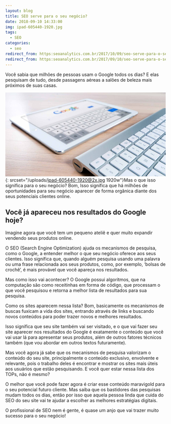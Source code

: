 ```yaml
---
layout: blog
title: SEO serve para o seu negócio?
date: 2018-09-10 14:33:00
img: ipad-605440-1920.jpg
tags:
  - SEO
categories:
  - seo
redirect_from: https:seoanalytics.com.br/2017/10/09/seo-serve-para-o-seu-negocio/
redirect_from: https:seoanalytics.com.br/2017/09/10/seo-serve-para-o-seu-negocio/
---
```


Você sabia que milhões de pessoas usam o Google todos os dias? E elas pesquisam de tudo, desde passagens aéreas a salões de beleza mais próximos de suas casas. 

![](/uploads/ipad-605440-1920.jpg){: srcset="/uploads/ipad-605440-1920@2x.jpg 1920w"}Mas o que isso significa para o seu negócio? Bom, Isso significa que há milhões de oportunidades para seu negócio aparecer de forma orgânica diante dos seus potenciais clientes online.

## Você já apareceu nos resultados do Google hoje? 

Imagine agora que você tem um pequeno ateliê e quer muito expandir vendendo seus produtos online. 

O SEO (Search Engine Optimization) ajuda os mecanismos de pesquisa, como o Google, a entender melhor o que seu negócio oferece aos seus clientes. Isso significa que, quando alguém pesquisa usando uma palavra ou uma frase relacionada aos seus produtos, como, por exemplo, ‘bolsas de crochê’, é mais provável que você apareça nos resultados.

Mas como isso vai acontecer? O Google possui algoritmos, que na computação são como receitinhas em forma de código, que processam o que você pesquisou e retorna a melhor lista de resultados para sua pesquisa. 

Como os sites aparecem nessa lista? Bom, basicamente os mecanismos de buscas fuxicam a vida dos sites, entrando através de links e buscando novos conteúdos para poder trazer novos e melhores resultados.

Isso significa que seu site também vai ser visitado, e o que vai fazer seu site aparecer nos resultados do Google é exatamente o conteúdo que você vai usar lá para apresentar seus produtos, além de outros fatores técnicos também (que vou abordar em outros textos futuramente).

Mas você agora já sabe que os mecanismos de pesquisa valorizam o conteúdo do seu site, principalmente o conteúdo exclusivo, envolvente e relevante, pois o trabalho deles é encontrar e mostrar os sites mais úteis aos usuários que estão pesquisando. E você quer estar nessa lista dos TOPs, não é mesmo?

O melhor que você pode fazer agora é criar esse conteúdo maravigold para o seu potencial futuro cliente. Mas saiba que os bastidores das pesquisas mudam todos os dias, então por isso que aquela pessoa linda que cuida do SEO do seu site vai te ajudar a escolher as melhores estratégias digitais.

O profissional de SEO nem é gente, é quase um anjo que vai trazer muito sucesso para o seu negócio!